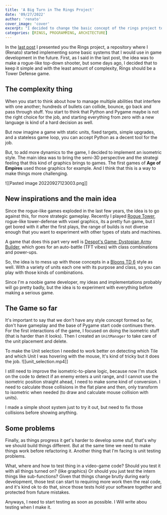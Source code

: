 ```yaml
---
title: 'A Big Turn in The Rings Project'
date: '09/27/2022'
author: 'renato'
cover_image: 'cover'
excerpt: "I decided to change the basic concept of the rings project to a turn based game, read about it"
categories: [RINGS, PROGRAMMING, ARCHITECTURE]
---
```


In the [last post](/blog/the-refactoring-process-in-rings-code) I presented you the Rings project, a repository where I (Renato) started implementing some basic systems that I would use in game development in the future. First, as I said in the last post, the idea was to make a rogue-like top-down shooter, but some days ago, I decided that to keep it simple and with the least amount of complexity, Rings should be a Tower Defense game.

## The complexity thing
When you start to think about how to manage multiple abilities that interfere with one another; hundreds of bullets can collide, bounce, go back and pass through stuff. You start to think that Python and Pygame maybe is not the right choice for the job, and starting everything from zero with a new language is kind of a hard decision as well.

But now imagine a game with static units, fixed targets, simple upgrades, and a stateless game loop, you can accept Python as a decent tool for the job.

But, to add more dynamics to the game, I decided to implement an isometric style. The main idea was to bring the semi-3D perspective and the strategi feeling that this kind of graphics brings to games. The first games of **Age of Empires** used those graphics for example. And I think that this is a way to make things more challenging.

![[Pasted image 20220927123003.png]]

## New inspirations and the main idea
Since the rogue-like games exploded in the last few years, the idea is to go against this, for more strategic gameplay. Recently I played [Rogue Tower](https://store.steampowered.com/app/1843760/Rogue_Tower/), rogue-like tower-defense with voxel graphics, its a pretty fun game, but I get bored with it after the first plays, the range of builds is not diverse enough that you want to experiment with other types of stats and machines. 

A game that does this part very well is [ Despot's Game: Dystopian Army Builder](https://store.steampowered.com/app/1227280/Despots_Game_Dystopian_Army_Builder/), which goes for an auto-battle (TFT vibes) with class combinations and power-ups. 

So, the idea is to mess up with those concepts in a [Bloons TD 6](https://www.google.com/url?sa=t&rct=j&q=&esrc=s&source=web&cd=&cad=rja&uact=8&ved=2ahUKEwjH36jBtbX6AhV7s5UCHYc0ALMQFnoECAsQAQ&url=https%3A%2F%2Fstore.steampowered.com%2Fapp%2F960090%2FBloons_TD_6%2F&usg=AOvVaw1Q3-OUytRLn3tVpRT1PUBm) style as well. With a variety of units each one with its purpose and class, so you can play with those kinds of combinations.

Since I'm a noobie game developer, my ideas and implementations probably will go pretty badly, but the idea is to experiment with everything before making a serious game.


## The Game so far
It's important to say that we don't have any style concept formed so far, don't have gameplay and the base of Pygame start code continues there. For the first interactions of the game, I focused on doing the isometric stuff (that is harder than it looks). Then I created an `UnitManager` to take care of the unit placement and delete. 

To make the Unit selection I needed to work better on detecting which Tile and which Unit I was hovering with the mouse, It's kind of tricky but it does the job.
![[unit_selection.mp4]]

I still need to improve the isometric-to-plane logic, because now I'm stuck on the code to detect if an enemy enters a unit range, and I cannot use the isometric position straight ahead, I need to make some kind of conversion. I need to calculate those collisions in the flat plane and then, only transform to isometric when needed (to draw and calculate mouse collision with units). 

I made a simple shoot system just to try it out, but need to fix those collisions before showing anything. 

## Some problems
Finally, as things progress it get's harder to develop some stuf, that's why we should build things different. But at the same time we need to make things work before refactoring it. Another thing that I'm facing is unit testing problems.

What, where and how to test thing in a video-game code? Should you test it with all things turned on? (like graphics) Or should you just test the intern things like sub-functions? Given that things change brutly during early development, those test can start to requiring more work then the real code, and it's kind ok to do that, since those tests hold your software together and protected from future mistakes.

Anyways, I need to start testing as soon as possible. I Will write abou testing when I make it.